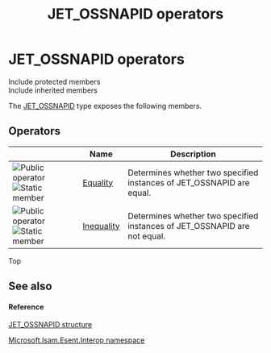 ﻿---
title: JET_OSSNAPID operators
TOCTitle: JET_OSSNAPID operators
ms:assetid: 30e3519b-5ceb-150e-eaf2-d15c3133310b
ms:mtpsurl: https://msdn.microsoft.com/library/Hh564633(v=EXCHG.10)
ms:contentKeyID: 39511037
ms.date: 07/30/2014
ms.topic: article
---

# JET_OSSNAPID operators

Include protected members  
Include inherited members  

The [JET_OSSNAPID](./jet-ossnapid-structure.md) type exposes the following members.

## Operators

<table>
<thead>
<tr class="header">
<th> </th>
<th>Name</th>
<th>Description</th>
</tr>
</thead>
<tbody>
<tr class="odd">
<td><img src="../images/dn350944.puboperator(exchg.10).gif" title="Public operator" alt="Public operator" /><img src="../images/dn292146.static(exchg.10).gif" title="Static member" alt="Static member" /></td>
<td><a href="hh579206(v=exchg.10).md">Equality</a></td>
<td>Determines whether two specified instances of JET_OSSNAPID are equal.</td>
</tr>
<tr class="even">
<td><img src="../images/dn350944.puboperator(exchg.10).gif" title="Public operator" alt="Public operator" /><img src="../images/dn292146.static(exchg.10).gif" title="Static member" alt="Static member" /></td>
<td><a href="hh557443(v=exchg.10).md">Inequality</a></td>
<td>Determines whether two specified instances of JET_OSSNAPID are not equal.</td>
</tr>
</tbody>
</table>


Top

## See also

#### Reference

[JET_OSSNAPID structure](./jet-ossnapid-structure.md)

[Microsoft.Isam.Esent.Interop namespace](./microsoft.isam.esent.interop-namespace.md)